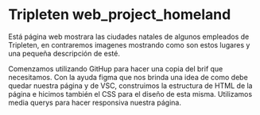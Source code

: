 # Tripleten web_project_homeland

Está página web mostrara las ciudades natales de algunos empleados de Tripleten, en contraremos imagenes mostrando como son estos lugares y una pequeña descripción de esté.

Comenzamos utilizando GitHup para hacer una copia del brif que necesitamos.
Con la ayuda figma que nos brinda una idea de como debe quedar nuestra página y de VSC, construimos la estructura de HTML de la página e hicimos también el CSS para el diseño de esta misma. Utilizamos media querys para hacer responsiva nuestra página.
